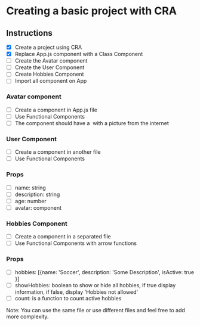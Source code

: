 # Creating a basic project with CRA

## Instructions

- [X] Create a project using CRA
- [X] Replace App.js component with a Class Component
- [ ] Create the Avatar component
- [ ] Create the User Component
- [ ] Create Hobbies Component
- [ ] Import all component on App

### Avatar component

- [ ] Create a component in App.js file
- [ ] Use Functional Components
- [ ] The component should have a <img /> with a picture from the internet

### User Component
- [ ] Create a component in another file
- [ ] Use Functional Components

### Props
- [ ] name: string
- [ ] description: string
- [ ] age: number
- [ ] avatar: component

### Hobbies Component
- [ ] Create a component in a separated file
- [ ] Use Functional Components with arrow functions

### Props
- [ ] hobbies: [{name: 'Soccer', description: 'Some Description', isActive: true }]
- [ ] showHobbies: boolean to show or hide all hobbies, if true display information, if false, display 'Hobbies not allowed'
- [ ] count: is a function to count active hobbies

Note: You can use the same file or use different files and feel free to add more complexity.
